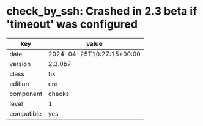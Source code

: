 [//]: # (werk v2)
# check_by_ssh: Crashed in 2.3 beta if 'timeout' was configured

key        | value
---------- | ---
date       | 2024-04-25T10:27:15+00:00
version    | 2.3.0b7
class      | fix
edition    | cre
component  | checks
level      | 1
compatible | yes


